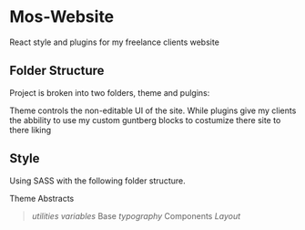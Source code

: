 # Mos-Website
React style and plugins for my freelance clients website 

## Folder Structure

Project is broken into two folders, theme and pulgins:

Theme controls the non-editable UI of the site. While plugins give my clients the abbility to use my custom guntberg blocks to costumize there site to there liking

## Style

Using SASS with the following folder structure. 

Theme
  Abstracts
  >_utilities_
  >_variables_
  Base
  >_typography_
  Components
  >_Layout_
